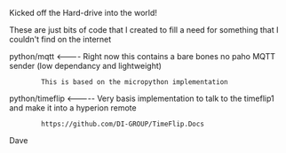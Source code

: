 Kicked off the Hard-drive into the world!

These are just bits of code that I created to fill a need for something that I couldn't find on the internet

python/mqtt <---- Right now this contains a bare bones no paho MQTT sender (low dependancy and lightweight) 

            This is based on the micropython implementation

python/timeflip <----- Very basis implementation to talk to the timeflip1 and make it into a hyperion remote

            https://github.com/DI-GROUP/TimeFlip.Docs 

Dave
